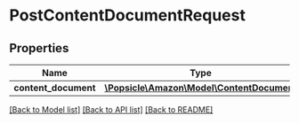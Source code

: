 # PostContentDocumentRequest

## Properties
Name | Type | Description | Notes
------------ | ------------- | ------------- | -------------
**content_document** | [**\Popsicle\Amazon\Model\ContentDocument**](ContentDocument.md) |  | 

[[Back to Model list]](../../README.md#documentation-for-models) [[Back to API list]](../../README.md#documentation-for-api-endpoints) [[Back to README]](../../README.md)


